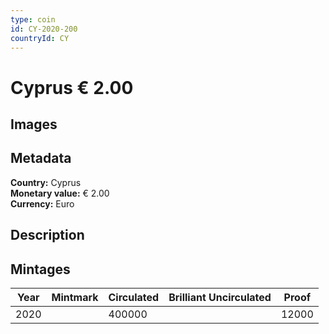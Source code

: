 ```yaml
---
type: coin
id: CY-2020-200
countryId: CY
---
```


# Cyprus € 2.00

## Images


## Metadata

**Country:** Cyprus\
**Monetary value:** € 2.00\
**Currency:** Euro

## Description


## Mintages
| Year | Mintmark | Circulated | Brilliant Uncirculated | Proof |
| ---- | -------- | ---------- | ---------------------- | ----- |
| 2020 |  | 400000|  | 12000 |
